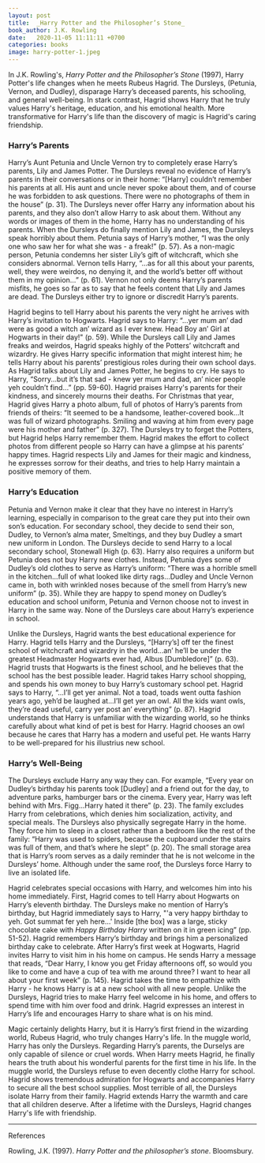 ```yaml
---
layout: post
title:  _Harry Potter and the Philosopher’s Stone_
book_author: J.K. Rowling
date:   2020-11-05 11:11:11 +0700
categories: books
image: harry-potter-1.jpeg
---
```


In J.K. Rowling's, _Harry Potter and the Philosopher’s Stone_ (1997), Harry Potter's life changes when he meets Rubeus Hagrid. The Dursleys, (Petunia, Vernon, and Dudley), disparage Harry’s deceased parents, his schooling, and general well-being. In stark contrast, Hagrid shows Harry that he truly values Harry's heritage, education, and his emotional health. More transformative for Harry's life than the discovery of magic is Hagrid's caring friendship.

### Harry’s Parents

Harry’s Aunt Petunia and Uncle Vernon try to completely erase Harry’s parents, Lily and James Potter. The Dursleys reveal no evidence of Harry’s parents in their conversations or in their home: “[Harry] couldn’t remember his parents at all. His aunt and uncle never spoke about them, and of course he was forbidden to ask questions. There were no photographs of them in the house” (p. 31). The Dursleys never offer Harry any information about his parents, and they also don’t allow Harry to ask about them. Without any words or images of them in the home, Harry has no understanding of his parents. When the Dursleys do finally mention Lily and James, the Dursleys speak horribly about them. Petunia says of Harry’s mother, “I was the only one who saw her for what she was - a freak!” (p. 57). As a non-magic person, Petunia condemns her sister Lily’s gift of witchcraft, which she considers abnormal. Vernon tells Harry, “...as for all this about your parents, well, they were weirdos, no denying it, and the world’s better off without them in my opinion…” (p. 61). Vernon not only deems Harry’s parents misfits, he goes so far as to say that he feels content that Lily and James are dead. The Dursleys either try to ignore or discredit Harry’s parents.

Hagrid begins to tell Harry about his parents the very night he arrives with Harry’s invitation to Hogwarts. Hagrid says to Harry: “...yer mum an’ dad were as good a witch an’ wizard as I ever knew. Head Boy an’ Girl at Hogwarts in their day!" (p. 59). While the Dursleys call Lily and James freaks and weirdos, Hagrid speaks highly of the Potters’ witchcraft and wizardry. He gives Harry specific information that might interest him; he tells Harry about his parents’ prestigious roles during their own school days. As Hagrid talks about Lily and James Potter, he begins to cry. He says to Harry, “Sorry...but it’s that sad - knew yer mum and dad, an’ nicer people yeh couldn’t find…” (pp. 59-60). Hagrid praises Harry's parents for their kindness, and sincerely mourns their deaths. For Christmas that year, Hagrid gives Harry a photo album, full of photos of Harry’s parents from friends of theirs: “It seemed to be a handsome, leather-covered book...It was full of wizard photographs. Smiling and waving at him from every page were his mother and father” (p. 327). The Dursleys try to forget the Potters, but Hagrid helps Harry remember them. Hagrid makes the effort to collect photos from different people so Harry can have a glimpse at his parents’ happy times. Hagrid respects Lily and James for their magic and kindness, he expresses sorrow for their deaths, and tries to help Harry maintain a positive memory of them.

### Harry’s Education

Petunia and Vernon make it clear that they have no interest in Harry’s learning, especially in comparison to the great care they put into their own son’s education. For secondary school, they decide to send their son, Dudley, to Vernon’s alma mater, Smeltings, and they buy Dudley a smart new uniform in London. The Dursleys decide to send Harry to a local secondary school, Stonewall High (p. 63). Harry also requires a uniform but Petunia does not buy Harry new clothes. Instead, Petunia dyes some of Dudley’s old clothes to serve as Harry’s uniform: “There was a horrible smell in the kitchen...full of what looked like dirty rags...Dudley and Uncle Vernon came in, both with wrinkled noses because of the smell from Harry’s new uniform” (p. 35). While they are happy to spend money on Dudley’s education and school uniform, Petunia and Vernon choose not to invest in Harry in the same way. None of the Dursleys care about Harry’s experience in school.

Unlike the Dursleys, Hagrid wants the best educational experience for Harry. Hagrid tells Harry and the Dursleys, “[Harry’s] off ter the finest school of witchcraft and wizardry in the world...an’ he’ll be under the greatest Headmaster Hogwarts ever had, Albus [Dumbledore]” (p. 63). Hagrid trusts that Hogwarts is the finest school, and he believes that the school has the best possible leader. Hagrid takes Harry school shopping, and spends his own money to buy Harry’s customary school pet. Hagrid says to Harry, “...I’ll get yer animal. Not a toad, toads went outta fashion years ago, yeh’d be laughed at...I’ll get yer an owl. All the kids want owls, they’re dead useful, carry yer post an’ everything” (p. 87). Hagrid understands that Harry is unfamiliar with the wizarding world, so he thinks carefully about what kind of pet is best for Harry. Hagrid chooses an owl because he cares that Harry has a modern and useful pet. He wants Harry to be well-prepared for his illustrius new school.

### Harry’s Well-Being

The Dursleys exclude Harry any way they can. For example, “Every year on Dudley’s birthday his parents took [Dudley] and a friend out for the day, to adventure parks, hamburger bars or the cinema. Every year, Harry was left behind with Mrs. Figg...Harry hated it there” (p. 23). The family excludes Harry from celebrations, which denies him socialization, activity, and special meals. The Dursleys also physically segregate Harry in the home. They force him to sleep in a closet rather than a bedroom like the rest of the family: “Harry was used to spiders, because the cupboard under the stairs was full of them, and that’s where he slept” (p. 20). The small storage area that is Harry’s room serves as a daily reminder that he is not welcome in the Dursleys’ home. Although under the same roof, the Dursleys force Harry to live an isolated life.

Hagrid celebrates special occasions with Harry, and welcomes him into his home immediately. First, Hagrid comes to tell Harry about Hogwarts on Harry’s eleventh birthday. The Dursleys make no mention of Harry’s birthday, but Hagrid immediately says to Harry, "'a very happy birthday to yeh. Got summat fer yeh here…' Inside [the box] was a large, sticky chocolate cake with _Happy Birthday Harry_ written on it in green icing” (pp. 51-52). Hagrid remembers Harry’s birthday and brings him a personalized birthday cake to celebrate. After Harry’s first week at Hogwarts, Hagrid invites Harry to visit him in his home on campus. He sends Harry a message that reads, “Dear Harry, I know you get Friday afternoons off, so would you like to come and have a cup of tea with me around three? I want to hear all about your first week” (p. 145). Hagrid takes the time to empathize with Harry - he knows Harry is at a new school with all new people. Unlike the Dursleys, Hagrid tries to make Harry feel welcome in his home, and offers to spend time with him over food and drink. Hagrid expresses an interest in Harry’s life and encourages Harry to share what is on his mind.

Magic certainly delights Harry, but it is Harry’s first friend in the wizarding world, Rubeus Hagrid, who truly changes Harry's life. In the muggle world, Harry has only the Dursleys. Regarding Harry’s parents, the Durselys are only capable of silence or cruel words. When Harry meets Hagrid, he finally hears the truth about his wonderful parents for the first time in his life. In the muggle world, the Dursleys refuse to even decently clothe Harry for school. Hagrid shows tremendous admiration for Hogwarts and accompanies Harry to secure all the best school supplies. Most terrible of all, the Dursleys isolate Harry from their family. Hagrid extends Harry the warmth and care that all children deserve. After a lifetime with the Dursleys, Hagrid changes Harry's life with friendship.

---
References

Rowling, J.K. (1997). _Harry Potter and the philosopher’s stone_. Bloomsbury.
